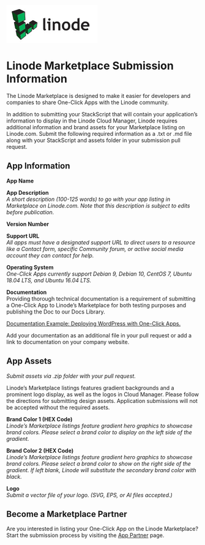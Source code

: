 ![Linode Logo](https://github.com/linode/docs/blob/develop/docs/assets/linode_readme_logo.png?raw=true)

# Linode Marketplace Submission Information

The Linode Marketplace is designed to make it easier for developers and companies to share One-Click Apps with the Linode community.

In addition to submitting your StackScript that will contain your application’s information to display in the Linode Cloud Manager, Linode requires additional information and brand assets for your Marketplace listing on Linode.com. Submit the following required information as a .txt or .md file along with your StackScript and assets folder in your submission pull request.

## App Information

**App Name**

**App Description**  
*A short description (100-125 words) to go with your app listing in Marketplace on Linode.com. Note that this description is subject to edits before publication.*

**Version Number**

**Support URL**  
*All apps must have a designated support URL to direct users to a resource like a Contact form, specific Community forum, or active social media account they can contact for help.*

**Operating System**  
*One-Click Apps currently support Debian 9, Debian 10,  CentOS 7, Ubuntu 18.04 LTS, and Ubuntu 16.04 LTS.*

**Documentation**  
Providing thorough technical documentation is a requirement of submitting a One-Click App to Linode’s Marketplace for both testing purposes and publishing the Doc to our Docs Library. 

[Documentation Example: Deploying WordPress with One-Click Apps.](https://www.linode.com/docs/platform/one-click/deploying-wordpress-with-one-click-apps/)

Add your documentation as an additional file in your pull request or add a link to documentation on your company website.

## App Assets

*Submit assets via .zip folder with your pull request.*

Linode’s Marketplace listings features gradient backgrounds and a prominent logo display, as well as the logos in Cloud Manager. Please follow the directions for submitting design assets. Application submissions will not be accepted without the required assets.

**Brand Color 1 (HEX Code)**  
*Linode’s Marketplace listings feature gradient hero graphics to showcase brand colors. Please select a brand color to display on the left side of the gradient.*

**Brand Color 2 (HEX Code)**  
*Linode’s Marketplace listings feature gradient hero graphics to showcase brand colors. Please select a brand color to show on the right side of the gradient. If left blank, Linode will substitute the secondary brand color with black.*

**Logo**  
*Submit a vector file of your logo. (SVG, EPS, or AI files accepted.)*

## Become a Marketplace Partner

Are you interested in listing your One-Click App on the Linode Marketplace? Start the submission process by visiting the [App Partner](https://www.linode.com/marketplace/app-partners/) page.
